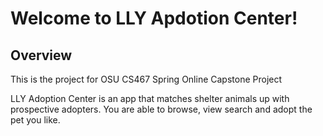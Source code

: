 # Welcome to LLY Apdotion Center!

## Overview
This is the project for OSU CS467 Spring Online Capstone Project

LLY Adoption Center is an app that matches shelter animals up with prospective adopters. You are able to browse, view search and adopt the pet you like.